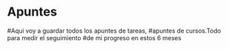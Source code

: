 # Apuntes

#Aqui voy a guardar todos los apuntes de tareas,
#apuntes de cursos.Todo para medir el seguimiento 
#de mi progreso en estos 6 meses
